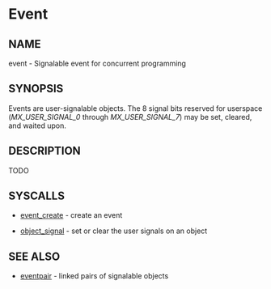 # Event

## NAME

event - Signalable event for concurrent programming

## SYNOPSIS

Events are user-signalable objects. The 8 signal bits reserved for
userspace (*MX_USER_SIGNAL_0* through *MX_USER_SIGNAL_7*) may be set,
cleared, and waited upon.

## DESCRIPTION

TODO

## SYSCALLS

+ [event_create](../syscalls/event_create.md) - create an event

+ [object_signal](../syscalls/object_signal.md) - set or clear the user signals on an object

## SEE ALSO

+ [eventpair](eventpair.md) - linked pairs of signalable objects
